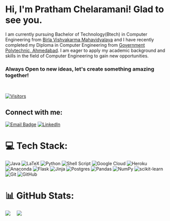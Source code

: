# Hi, I'm Pratham Chelaramani! Glad to see you.
<h8>I am currently pursuing Bachelor of Technology(Btech) in Computer Engineering from [Birla Vishvakarma Mahavidyalaya](https://www.bvmengineering.ac.in/) and I have recently completed my Diploma in Computer Engineering from [Government Polytechnic, Ahmedabad](http://www.gpahmedabad.ac.in/). I am eager to apply my academic background and skills in the field of Computer Engineering to gain new opportunities.</h8>

<h3>Always Open to new ideas, let's create something amazing together!</h3><br>

[![Visitors](https://visitcount.itsvg.in/api?id=PrathamChelaramani&icon=2&color=0&style=flat)](https://visitcount.itsvg.in)

## Connect with me:
[![Email Badge](https://img.shields.io/badge/-Email-c14438?style=flat&logo=Gmail&logoColor=white&link=mailto:chelaramanipratham@gmail.com)](mailto:chelaramanipratham@gmail.com)
[![LinkedIn](https://img.shields.io/badge/LinkedIn-%230077B5.svg?logo=linkedin&logoColor=white)](https://www.linkedin.com/in/pratham-chelaramani-a44283227)



# 💻 Tech Stack:
![Java](https://img.shields.io/badge/java-%23ED8B00.svg?style=flat&logo=openjdk&logoColor=white) ![LaTeX](https://img.shields.io/badge/latex-%23008080.svg?style=flat&logo=latex&logoColor=white) ![Python](https://img.shields.io/badge/python-3670A0?style=flat&logo=python&logoColor=ffdd54) ![Shell Script](https://img.shields.io/badge/shell_script-%23121011.svg?style=flat&logo=gnu-bash&logoColor=white) ![Google Cloud](https://img.shields.io/badge/GoogleCloud-%234285F4.svg?style=flat&logo=google-cloud&logoColor=white) ![Heroku](https://img.shields.io/badge/heroku-%23430098.svg?style=flat&logo=heroku&logoColor=white) ![Anaconda](https://img.shields.io/badge/Anaconda-%2344A833.svg?style=flat&logo=anaconda&logoColor=white) ![Flask](https://img.shields.io/badge/flask-%23000.svg?style=flat&logo=flask&logoColor=white) ![Jinja](https://img.shields.io/badge/jinja-white.svg?style=flat&logo=jinja&logoColor=black) ![Postgres](https://img.shields.io/badge/postgres-%23316192.svg?style=flat&logo=postgresql&logoColor=white) ![Pandas](https://img.shields.io/badge/pandas-%23150458.svg?style=flat&logo=pandas&logoColor=white) ![NumPy](https://img.shields.io/badge/numpy-%23013243.svg?style=flat&logo=numpy&logoColor=white) ![scikit-learn](https://img.shields.io/badge/scikit--learn-%23F7931E.svg?style=flat&logo=scikit-learn&logoColor=white) ![Git](https://img.shields.io/badge/git-%23F05033.svg?style=flat&logo=git&logoColor=white) ![GitHub](https://img.shields.io/badge/github-%23121011.svg?style=flat&logo=github&logoColor=white)



# 📊 GitHub Stats:
![](https://github-readme-streak-stats.herokuapp.com/?user=prathammkc&theme=blueberry&hide_border=false) &nbsp;&nbsp;&nbsp;
![](https://github-readme-stats.vercel.app/api/top-langs/?username=prathammkc&theme=blueberry&hide_border=false&include_all_commits=false&count_private=false&layout=compact)

